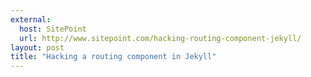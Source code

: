 ```yaml
---
external:
  host: SitePoint
  url: http://www.sitepoint.com/hacking-routing-component-jekyll/
layout: post
title: "Hacking a routing component in Jekyll"
---
```

